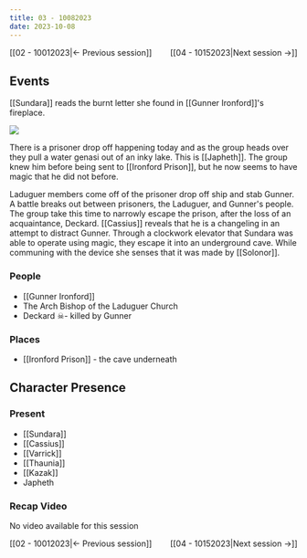 ```yaml
---
title: 03 - 10082023
date: 2023-10-08
---
```

[[02 - 10012023|← Previous session]] <span style="float: right;">[[04 - 10152023|Next session →]]</span>

## Events
[[Sundara]] reads the burnt letter she found in [[Gunner Ironford]]'s fireplace.

**![](https://lh7-us.googleusercontent.com/fbnGhgAvX5LDENvqeeInK5rs8CqWWzKn4DDVCTGl8ULyZOXgnKMZWpC-Ppr8z4NsxBypw8CATAskhw95f7fdqNeLo0fL9H5SRUiF0A4R5X25Oa1zazJK7nWzlAaXTVFq7WyLvRLzLxZQz119J4UuCjQ)**

There is a prisoner drop off happening today and as the group heads over they pull a water genasi out of an inky lake. This is [[Japheth]]. The group knew him before being sent to [[Ironford Prison]], but he now seems to have magic that he did not before. 

Laduguer members come off of the prisoner drop off ship and stab Gunner. A battle breaks out between prisoners, the Laduguer, and Gunner's people. The group take this time to narrowly escape the prison, after the loss of an acquaintance, Deckard. [[Cassius]] reveals that he is a changeling in an attempt to distract Gunner. Through a clockwork elevator that Sundara was able to operate using magic, they escape it into an underground cave. While communing with the device she senses that it was made by [[Solonor]].

### People
- [[Gunner Ironford]] 
- The Arch Bishop of the Laduguer Church
- Deckard ☠- killed by Gunner

### Places 
- [[Ironford Prison]] - the cave underneath

## Character Presence 
### Present
- [[Sundara]] 
- [[Cassius]] 
- [[Varrick]] 
- [[Thaunia]]
- [[Kazak]] 
- Japheth

### Recap Video
No video available for this session

[[02 - 10012023|← Previous session]] <span style="float: right;">[[04 - 10152023|Next session →]]</span>